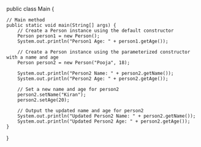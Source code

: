 public class Main { 

    // Main method
    public static void main(String[] args) {
        // Create a Person instance using the default constructor
        Person person1 = new Person(); 
        System.out.println("Person1 Age: " + person1.getAge());
        
        // Create a Person instance using the parameterized constructor with a name and age
        Person person2 = new Person("Pooja", 18); 
    
        System.out.println("Person2 Name: " + person2.getName()); 
        System.out.println("Person2 Age: " + person2.getAge());  
        
        // Set a new name and age for person2
        person2.setName("Kiran"); 
        person2.setAge(20); 
        
        // Output the updated name and age for person2
        System.out.println("Updated Person2 Name: " + person2.getName()); 
        System.out.println("Updated Person2 Age: " + person2.getAge());
    }
}
